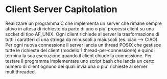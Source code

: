 # Client Server Capitolation
Realizzare un programma C che implementa un server che rimane sempre attivo in attesa di richieste da parte di uno o piu' processi client su una socket di tipo AF_UNIX. Ogni client richiede al server la trasformazione di tutti i caratteri di una stringa da minuscoli a maiuscoli (es. ciao –> CIAO). Per ogni nuova connessione il server lancia un thread POSIX che gestisce tutte le richieste del client (modello 1 thread-per-connessione) e quindi termina la sua esecuzione quando il client chiude la connessione.
Per testare il programma implementare uno script bash che lancia un certo numero di client ognuno dei quali invia una o piu' richieste al server multithreaded.
